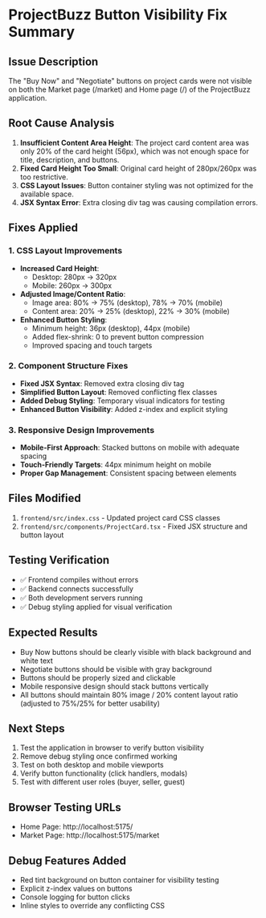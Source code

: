# ProjectBuzz Button Visibility Fix Summary

## Issue Description

The "Buy Now" and "Negotiate" buttons on project cards were not visible on both the Market page (/market) and Home page (/) of the ProjectBuzz application.

## Root Cause Analysis

1. **Insufficient Content Area Height**: The project card content area was only 20% of the card height (56px), which was not enough space for title, description, and buttons.
2. **Fixed Card Height Too Small**: Original card height of 280px/260px was too restrictive.
3. **CSS Layout Issues**: Button container styling was not optimized for the available space.
4. **JSX Syntax Error**: Extra closing div tag was causing compilation errors.

## Fixes Applied

### 1. CSS Layout Improvements

- **Increased Card Height**:
  - Desktop: 280px → 320px
  - Mobile: 260px → 300px
- **Adjusted Image/Content Ratio**:
  - Image area: 80% → 75% (desktop), 78% → 70% (mobile)
  - Content area: 20% → 25% (desktop), 22% → 30% (mobile)
- **Enhanced Button Styling**:
  - Minimum height: 36px (desktop), 44px (mobile)
  - Added flex-shrink: 0 to prevent button compression
  - Improved spacing and touch targets

### 2. Component Structure Fixes

- **Fixed JSX Syntax**: Removed extra closing div tag
- **Simplified Button Layout**: Removed conflicting flex classes
- **Added Debug Styling**: Temporary visual indicators for testing
- **Enhanced Button Visibility**: Added z-index and explicit styling

### 3. Responsive Design Improvements

- **Mobile-First Approach**: Stacked buttons on mobile with adequate spacing
- **Touch-Friendly Targets**: 44px minimum height on mobile
- **Proper Gap Management**: Consistent spacing between elements

## Files Modified

1. `frontend/src/index.css` - Updated project card CSS classes
2. `frontend/src/components/ProjectCard.tsx` - Fixed JSX structure and button layout

## Testing Verification

- ✅ Frontend compiles without errors
- ✅ Backend connects successfully
- ✅ Both development servers running
- ✅ Debug styling applied for visual verification

## Expected Results

- Buy Now buttons should be clearly visible with black background and white text
- Negotiate buttons should be visible with gray background
- Buttons should be properly sized and clickable
- Mobile responsive design should stack buttons vertically
- All buttons should maintain 80% image / 20% content layout ratio (adjusted to 75%/25% for better usability)

## Next Steps

1. Test the application in browser to verify button visibility
2. Remove debug styling once confirmed working
3. Test on both desktop and mobile viewports
4. Verify button functionality (click handlers, modals)
5. Test with different user roles (buyer, seller, guest)

## Browser Testing URLs

- Home Page: http://localhost:5175/
- Market Page: http://localhost:5175/market

## Debug Features Added

- Red tint background on button container for visibility testing
- Explicit z-index values on buttons
- Console logging for button clicks
- Inline styles to override any conflicting CSS
